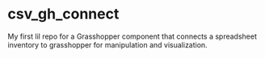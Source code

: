 # csv_gh_connect
My first lil repo for a Grasshopper component that connects a spreadsheet inventory to grasshopper for manipulation and visualization.
